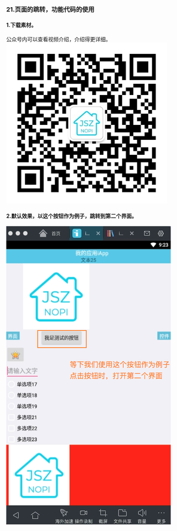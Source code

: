 ### 21.页面的跳转，功能代码的使用
#### 1.下载素材。
公众号内可以查看视频介绍，介绍得更详细。
![title](https://raw.githubusercontent.com/JSZNopi/JSZImage/master/gitnote/2019/10/30/WXCODE-1572446034519.jpeg)

#### 2.默认效果，以这个按钮作为例子，跳转到第二个界面。
![title](https://raw.githubusercontent.com/JSZNopi/JSZImage/master/gitnote/2019/11/27/1-1574864927496.png)

####
